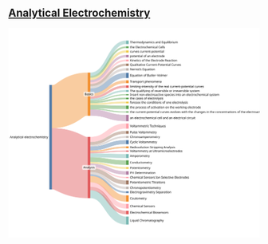## [Analytical Electrochemistry](https://viadean.notion.site/Analytical-electrochemistry-1531ae7b9a32804c97b4c12ffd1afeb6?pvs=4)
![Analytical Electrochemistry](https://github.com/viadean/CrissCross/blob/main/Analytical%20Electrochemistry/Analytical%20electrochemistry.svg)
